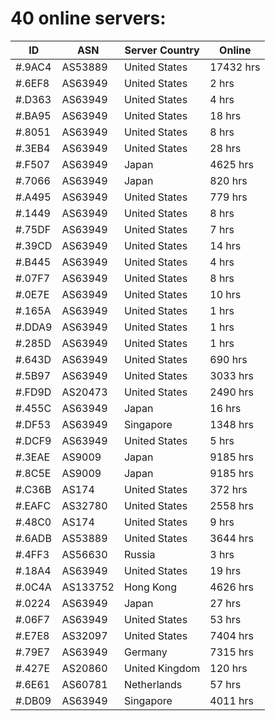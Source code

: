 # 40 online servers:

| ID | ASN | Server Country | Online |
| ------ | ------ | ------ | ------ |
| #.9AC4 | AS53889 | United States | 17432 hrs |
| #.6EF8 | AS63949 | United States | 2 hrs |
| #.D363 | AS63949 | United States | 4 hrs |
| #.BA95 | AS63949 | United States | 18 hrs |
| #.8051 | AS63949 | United States | 8 hrs |
| #.3EB4 | AS63949 | United States | 28 hrs |
| #.F507 | AS63949 | Japan | 4625 hrs |
| #.7066 | AS63949 | Japan | 820 hrs |
| #.A495 | AS63949 | United States | 779 hrs |
| #.1449 | AS63949 | United States | 8 hrs |
| #.75DF | AS63949 | United States | 7 hrs |
| #.39CD | AS63949 | United States | 14 hrs |
| #.B445 | AS63949 | United States | 4 hrs |
| #.07F7 | AS63949 | United States | 8 hrs |
| #.0E7E | AS63949 | United States | 10 hrs |
| #.165A | AS63949 | United States | 1 hrs |
| #.DDA9 | AS63949 | United States | 1 hrs |
| #.285D | AS63949 | United States | 1 hrs |
| #.643D | AS63949 | United States | 690 hrs |
| #.5B97 | AS63949 | United States | 3033 hrs |
| #.FD9D | AS20473 | United States | 2490 hrs |
| #.455C | AS63949 | Japan | 16 hrs |
| #.DF53 | AS63949 | Singapore | 1348 hrs |
| #.DCF9 | AS63949 | United States | 5 hrs |
| #.3EAE | AS9009 | Japan | 9185 hrs |
| #.8C5E | AS9009 | Japan | 9185 hrs |
| #.C36B | AS174 | United States | 372 hrs |
| #.EAFC | AS32780 | United States | 2558 hrs |
| #.48C0 | AS174 | United States | 9 hrs |
| #.6ADB | AS53889 | United States | 3644 hrs |
| #.4FF3 | AS56630 | Russia | 3 hrs |
| #.18A4 | AS63949 | United States | 19 hrs |
| #.0C4A | AS133752 | Hong Kong | 4626 hrs |
| #.0224 | AS63949 | Japan | 27 hrs |
| #.06F7 | AS63949 | United States | 53 hrs |
| #.E7E8 | AS32097 | United States | 7404 hrs |
| #.79E7 | AS63949 | Germany | 7315 hrs |
| #.427E | AS20860 | United Kingdom | 120 hrs |
| #.6E61 | AS60781 | Netherlands | 57 hrs |
| #.DB09 | AS63949 | Singapore | 4011 hrs |

